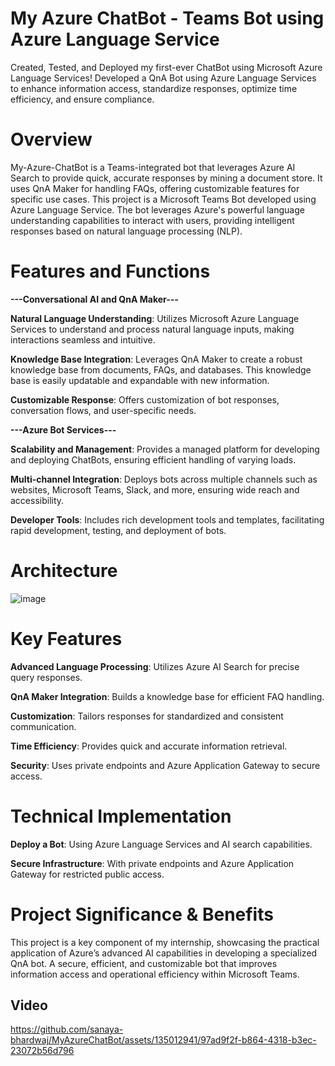 # My Azure ChatBot - Teams Bot using Azure Language Service

Created, Tested, and Deployed my first-ever ChatBot using Microsoft Azure Language Services! 
Developed a QnA Bot using Azure Language Services to enhance information access, standardize responses, optimize time efficiency, and ensure compliance.

# Overview

My-Azure-ChatBot is a Teams-integrated bot that leverages Azure AI Search to provide quick, accurate responses by mining a document store. 
It uses QnA Maker for handling FAQs, offering customizable features for specific use cases.
This project is a Microsoft Teams Bot developed using Azure Language Service. 
The bot leverages Azure's powerful language understanding capabilities to interact with users, providing intelligent responses based on natural language processing (NLP).

# Features and Functions

**---Conversational AI and QnA Maker---**

**Natural Language Understanding**: Utilizes Microsoft Azure Language Services to understand and process natural language inputs, making interactions seamless and intuitive.

**Knowledge Base Integration**: Leverages QnA Maker to create a robust knowledge base from documents, FAQs, and databases. This knowledge base is easily updatable and expandable with new information.

**Customizable Response**: Offers customization of bot responses, conversation flows, and user-specific needs.

**---Azure Bot Services---** 

**Scalability and Management**: Provides a managed platform for developing and deploying ChatBots, ensuring efficient handling of varying loads.

**Multi-channel Integration**: Deploys bots across multiple channels such as websites, Microsoft Teams, Slack, and more, ensuring wide reach and accessibility.

**Developer Tools**: Includes rich development tools and templates, facilitating rapid development, testing, and deployment of bots.

# Architecture 

![image](https://github.com/sanaya-bhardwaj/MyAzureChatBot/assets/135012941/628be4a2-a3eb-4a1c-8361-f1fb84cd2dc2) 

# Key Features

**Advanced Language Processing**: Utilizes Azure AI Search for precise query responses.

**QnA Maker Integration**: Builds a knowledge base for efficient FAQ handling.

**Customization**: Tailors responses for standardized and consistent communication.

**Time Efficiency**: Provides quick and accurate information retrieval.

**Security**: Uses private endpoints and Azure Application Gateway to secure access.

# Technical Implementation

**Deploy a Bot**: Using Azure Language Services and AI search capabilities.

**Secure Infrastructure**: With private endpoints and Azure Application Gateway for restricted public access.

# Project Significance & Benefits

This project is a key component of my internship, showcasing the practical application of Azure’s advanced AI capabilities in developing a specialized QnA bot.
A secure, efficient, and customizable bot that improves information access and operational efficiency within Microsoft Teams.

## Video

https://github.com/sanaya-bhardwaj/MyAzureChatBot/assets/135012941/97ad9f2f-b864-4318-b3ec-23072b56d796


